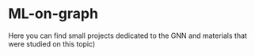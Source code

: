 # ML-on-graph
Here you can find small projects dedicated to the GNN and materials that were studied on this topic)
